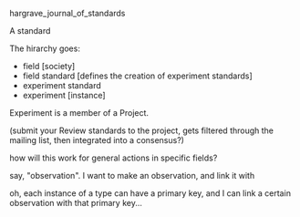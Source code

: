 hargrave_journal_of_standards

A standard

The hirarchy goes:

- field [society]
- field standard [defines the creation of experiment standards]
- experiment standard
- experiment [instance]

Experiment is a member of a Project.

(submit your Review standards to the project, gets filtered through the mailing list, then 
integrated into a consensus?)


how will this work for general actions in specific fields?

say, "observation". I want to make an observation, and link it with

oh, each instance of a type can have a primary key, and I can link a certain observation with that primary key...